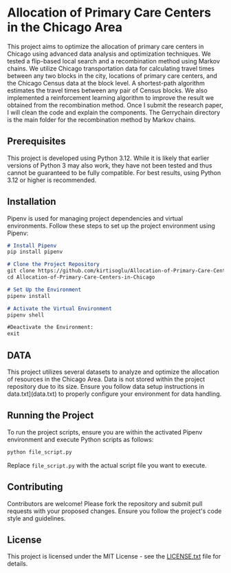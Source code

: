 # Allocation of Primary Care Centers in the Chicago Area 

This project aims to optimize the allocation of primary care centers in Chicago using advanced data analysis and optimization techniques. We tested a flip-based local search and a recombination method using Markov chains. We utilize Chicago transportation data for calculating travel times between any two blocks in the city, locations of primary care centers, and the Chicago Census data at the block level. A shortest-path algorithm estimates the travel times between any pair of Census blocks. We also implemented a reinforcement learning algorithm to improve the result we obtained from the recombination method. Once I submit the research paper, I will clean the code and explain the components. The Gerrychain directory is the main folder for the recombination method by Markov chains.  


## Prerequisites

This project is developed using Python 3.12. While it is likely that earlier versions of Python 3 may also work, they have not been
tested and thus cannot be guaranteed to be fully compatible. For best results, using Python 3.12 or higher is recommended.

## Installation

Pipenv is used for managing project dependencies and virtual environments. Follow these steps to set up
the project environment using Pipenv:

```markdown
# Install Pipenv
pip install pipenv

# Clone the Project Repository
git clone https://github.com/kirtisoglu/Allocation-of-Primary-Care-Centers-in-Chicago
cd Allocation-of-Primary-Care-Centers-in-Chicago

# Set Up the Environment
pipenv install

# Activate the Virtual Environment
pipenv shell

#Deactivate the Environment:
exit
```

## DATA

This project utilizes several datasets to analyze and optimize the allocation of resources in the Chicago Area. 
Data is not stored within the project repository due to its size. Ensure you follow data setup instructions in 
data.txt](data.txt) to properly configure your environment for data handling.

## Running the Project

To run the project scripts, ensure you are within the activated Pipenv environment and execute Python scripts as follows:

```bash
python file_script.py
```

Replace `file_script.py` with the actual script file you want to execute.

## Contributing

Contributors are welcome! Please fork the repository and submit pull requests with your proposed changes. 
Ensure you follow the project's code style and guidelines.

## License

This project is licensed under the MIT License - see the [LICENSE.txt](LICENSE.txt) file for details.









